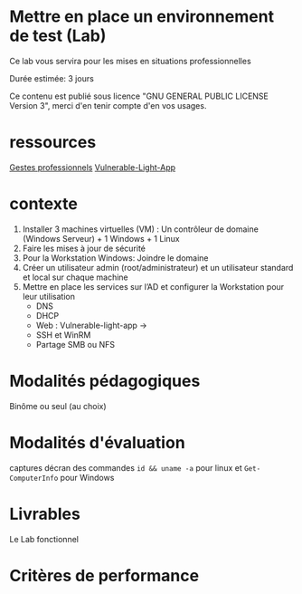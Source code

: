 # Mettre en place un environnement de test (Lab)

Ce lab vous servira pour les mises en situations professionnelles

Durée estimée: 3 jours

Ce contenu est publié sous licence "GNU GENERAL PUBLIC LICENSE Version 3", merci d'en tenir compte d'en vos usages.

# ressources

[Gestes professionnels](https://github.com/Aif4thah/Dojo-101)
[Vulnerable-Light-App](https://github.com/Aif4thah/Vulnerable-Light-Apps)

# contexte

1. Installer 3 machines virtuelles (VM) : Un contrôleur de domaine (Windows Serveur) + 1 Windows + 1 Linux
2. Faire les mises à jour de sécurité
3. Pour la Workstation Windows: Joindre le domaine
4. Créer un utilisateur admin (root/administrateur) et un utilisateur standard et local sur chaque machine
5. Mettre en place les services sur l’AD et configurer la Workstation pour leur utilisation
    * DNS
    * DHCP
    * Web : Vulnerable-light-app ->
    * SSH et WinRM
    * Partage SMB ou NFS


# Modalités pédagogiques

Binôme ou seul (au choix)

# Modalités d'évaluation

captures décran des commandes `id && uname -a` pour linux et `Get-ComputerInfo` pour Windows

# Livrables

Le Lab fonctionnel

# Critères de performance

